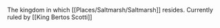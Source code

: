 The kingdom in which [[Places/Saltmarsh/Saltmarsh]] resides. Currently ruled by [[King Bertos Scotti]]